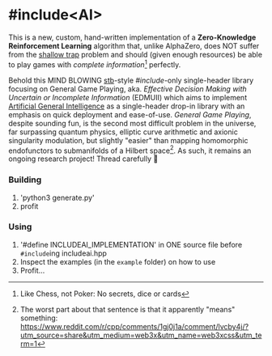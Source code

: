 # &#35;include&#60;AI&#62;

This is a new, custom, hand-written implementation of a **Zero-Knowledge Reinforcement Learning** algorithm that, unlike AlphaZero, does NOT suffer from the [shallow trap](https://nullprogram.com/blog/2017/04/27) problem and should (given enough resources) be able to play games with *complete information*[^1] perfectly.

Behold this MIND BLOWING [stb](https://github.com/nothings/stb/)-style *#include*-only single-header library focusing on General Game Playing, aka. *Effective Decision Making with Uncertain or Incomplete Information* (EDMUII) which aims to implement [Artificial General Intelligence](https://en.wikipedia.org/wiki/Artificial_general_intelligence) as a single-header drop-in library with an emphasis on quick deployment and ease-of-use.
*General Game Playing*, despite sounding fun, is the second most difficult problem in the universe, far surpassing quantum physics, elliptic curve arithmetic and axionic singularity modulation, but slightly "easier" than mapping homomorphic endofunctors to submanifolds of a Hilbert space[^2]. As such, it remains an ongoing research project! Thread carefully 🔬


### Building
1. 'python3 generate.py'
2. profit

### Using
1. '#define INCLUDEAI_IMPLEMENTATION' in ONE source file before `#include`ing includeai.hpp
2. Inspect the examples (in the `example` folder) on how to use
3. Profit...



[^1]: Like Chess, not Poker: No secrets, dice or cards
[^2]: The worst part about that sentence is that it apparently "means" something: https://www.reddit.com/r/cpp/comments/1gj0j1a/comment/lvcby4j/?utm_source=share&utm_medium=web3x&utm_name=web3xcss&utm_term=1
